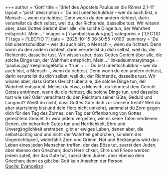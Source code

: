 +++
author = 'Gott'
title = 'Brief des Apostels Paulus an die Römer 2,1-11'
layout = 'post'
description = 'Du bist unentschuldbar – wer du auch bist, o Mensch –, wenn du richtest. Denn worin du den andern richtest, darin verurteilst du dich selbst, weil du, der Richtende, dasselbe tust. Wir wissen aber, dass Gottes Gericht über alle, die solche Dinge tun, der Wahrheit entspricht. Mein....'
images = ['/symbols/paulus.jpg']
categories = ['LECTIO 1']
tags = ['LECTIO 1']
date = '2025-10-15 06:30:55 +0100'
summary = 'Du bist unentschuldbar – wer du auch bist, o Mensch –, wenn du richtest. Denn worin du den andern richtest, darin verurteilst du dich selbst, weil du, der Richtende, dasselbe tust. Wir wissen aber, dass Gottes Gericht über alle, die solche Dinge tun, der Wahrheit entspricht. Mein....'
linkedsummaryImage = 'paulus.jpg'
keepImageRatio = 'true'
+++
Du bist unentschuldbar – wer du auch bist, o Mensch –, wenn du richtest. Denn worin du den andern richtest, darin verurteilst du dich selbst, weil du, der Richtende, dasselbe tust.
Wir wissen aber, dass Gottes Gericht über alle, die solche Dinge tun, der Wahrheit entspricht.
Meinst du etwa, o Mensch, du könntest dem Gericht Gottes entrinnen, wenn du die richtest, die solche Dinge tun, und dasselbe tust wie sie?
Oder verachtest du den Reichtum seiner Güte, Geduld und Langmut? Weißt du nicht, dass Gottes Güte dich zur Umkehr treibt?
Weil du aber starrsinnig bist und dein Herz nicht umkehrt, sammelst du Zorn gegen dich für den Tag des Zornes, den Tag der Offenbarung von Gottes gerechtem Gericht.<!--more-->
Er wird jedem vergelten, wie es seine Taten verdienen:
Denen, die beharrlich Gutes tun und Herrlichkeit, Ehre und Unvergänglichkeit erstreben, gibt er ewiges Leben,
denen aber, die selbstsüchtig sind und nicht der Wahrheit gehorchen, sondern der Ungerechtigkeit, widerfährt Zorn und Grimm.
Not und Bedrängnis wird das Leben eines jeden Menschen treffen, der das Böse tut, zuerst den Juden, aber ebenso den Griechen;
doch Herrlichkeit, Ehre und Friede werden jedem zuteil, der das Gute tut, zuerst dem Juden, aber ebenso dem Griechen;
denn es gibt bei Gott kein Ansehen der Person.<br> [Quelle: Evangelizo](https://evangeliumtagfuertag.org/DE/gospel)